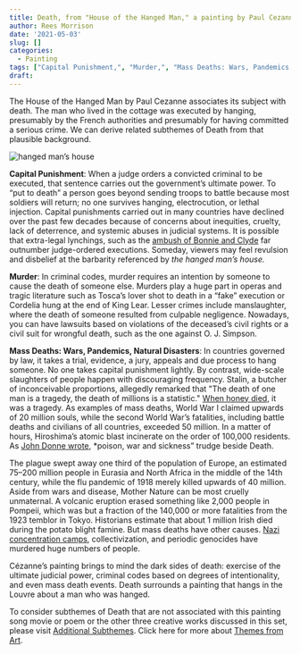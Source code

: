 ```yaml
---
title: Death, from "House of the Hanged Man," a painting by Paul Cezanne
author: Rees Morrison
date: '2021-05-03'
slug: []
categories:
  - Painting
tags: ["Capital Punishment,", "Murder,", "Mass Deaths: Wars, Pandemics, Natural Disasters", ]
draft: 
---
```


The House of the Hanged Man by Paul Cezanne associates its subject with death.  The man who lived in the cottage was executed by hanging, presumably by the French authorities and presumably for having committed a serious crime.  We can derive related subthemes of Death from that plausible background.
<!--more-->

![hanged man’s house](/media/DeathHangedMan.jpg)

**Capital Punishment**:   When a judge orders a convicted criminal to be executed, that sentence carries out the government’s ultimate power.  To “put to death” a person goes beyond sending troops to battle because most soldiers will return; no one survives hanging, electrocution, or lethal injection.  Capital punishments carried out in many countries have declined over the past few decades because of concerns about inequities, cruelty, lack of deterrence, and systemic abuses in judicial systems.  It is possible that extra-legal lynchings, such as the [ambush of Bonnie and Clyde](Bonnie) far outnumber judge-ordered executions.  Someday, viewers may feel revulsion and disbelief at the barbarity referenced by *the hanged man’s house.*

**Murder**:  In criminal codes, murder requires an intention by someone to cause the death of someone else.  Murders play a huge part in operas and tragic literature such as Tosca’s lover shot to death in a “fake” execution or Cordelia hung at the end of King Lear.  Lesser crimes include manslaughter, where the death of someone resulted from culpable negligence.  Nowadays, you can have lawsuits based on violations of the deceased’s civil rights or a civil suit for wrongful death, such as the one against O. J. Simpson.  

**Mass Deaths: Wars, Pandemics, Natural Disasters**:   In countries governed by law, it takes a trial, evidence, a jury, appeals and due process to hang someone.  No one takes capital punishment lightly.  By contrast, wide-scale slaughters of people happen with discouraging frequency.   Stalin, a butcher of inconceivable proportions, allegedly remarked that "The death of one man is a tragedy, the death of millions is a statistic." [When honey died](honey), it was a tragedy.  As examples of mass deaths, World War I claimed upwards of 20 million souls, while the second World War’s fatalities, including battle deaths and civilians of all countries, exceeded 50 million.   In a matter of hours, Hiroshima’s atomic blast incinerate on the order of 100,000 residents.  As [John Donne wrote](Donne), *poison, war and sickness” trudge beside Death.

The plague swept away one third of the population of Europe, an estimated 75–200 million people in Eurasia and North Africa in the middle of the 14th century, while the flu pandemic of 1918 merely killed upwards of 40 million.  Aside from wars and disease, Mother Nature can be most cruelly unmaternal.   A volcanic eruption erased something like 2,000 people in Pompeii, which was but a fraction of the 140,000 or more fatalities from the 1923 temblor in Tokyo.  Historians estimate that about 1 million Irish died during the potato blight famine.  But mass deaths have other causes.  [Nazi concentration camps](Sophies), collectivization, and periodic genocides have murdered huge numbers of people. 

Cézanne’s painting brings to mind the dark sides of death: exercise of the ultimate judicial power, criminal codes based on degrees of intentionality, and even mass death events.  Death surrounds a painting that hangs in the Louvre about a man who was hanged.


To consider subthemes of Death that are not associated with this painting song movie or poem or the other three creative works discussed in this set, please visit [Additional Subthemes](Addl ).  Click here for more about [Themes from Art](Medium).
